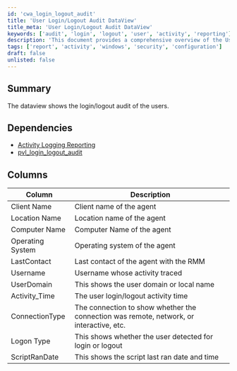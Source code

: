 ```yaml
---
id: 'cwa_login_logout_audit'
title: 'User Login/Logout Audit DataView'
title_meta: 'User Login/Logout Audit DataView'
keywords: ['audit', 'login', 'logout', 'user', 'activity', 'reporting']
description: 'This document provides a comprehensive overview of the User Login/Logout Audit DataView, detailing user activity related to login and logout events. It includes dependencies, a description of the columns present in the dataview, and insights into user interactions with the system.'
tags: ['report', 'activity', 'windows', 'security', 'configuration']
draft: false
unlisted: false
---
```

## Summary

The dataview shows the login/logout audit of the users.

## Dependencies

- [Activity Logging Reporting](https://proval.itglue.com/DOC-5078775-13392962)
- [pvl_login_logout_audit](https://proval.itglue.com/DOC-5078775-13392964)

## Columns

| Column            | Description                                           |
|-------------------|-------------------------------------------------------|
| Client Name       | Client name of the agent                              |
| Location Name     | Location name of the agent                            |
| Computer Name     | Computer Name of the agent                            |
| Operating System   | Operating system of the agent                         |
| LastContact       | Last contact of the agent with the RMM               |
| Username          | Username whose activity traced                         |
| UserDomain        | This shows the user domain or local name             |
| Activity_Time     | The user login/logout activity time                   |
| ConnectionType    | The connection to show whether the connection was remote, network, or interactive, etc. |
| Logon Type        | This shows whether the user detected for login or logout |
| ScriptRanDate     | This shows the script last ran date and time         |



